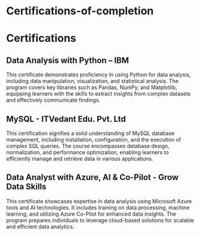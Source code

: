 # Certifications-of-completion

# Certifications

## Data Analysis with Python – IBM
This certificate demonstrates proficiency in using Python for data analysis, including data manipulation, visualization, and statistical analysis. The program covers key libraries such as Pandas, NumPy, and Matplotlib, equipping learners with the skills to extract insights from complex datasets and effectively communicate findings.

## MySQL - ITVedant Edu. Pvt. Ltd
This certification signifies a solid understanding of MySQL database management, including installation, configuration, and the execution of complex SQL queries. The course encompasses database design, normalization, and performance optimization, enabling learners to efficiently manage and retrieve data in various applications.

## Data Analyst with Azure, AI & Co-Pilot - Grow Data Skills
This certificate showcases expertise in data analysis using Microsoft Azure tools and AI technologies. It includes training on data processing, machine learning, and utilizing Azure Co-Pilot for enhanced data insights. The program prepares individuals to leverage cloud-based solutions for scalable and efficient data analytics.
